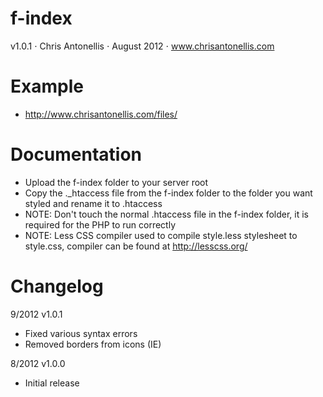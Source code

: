 f-index
=======
v1.0.1 &sdot; Chris Antonellis &sdot; August 2012 &sdot; www.chrisantonellis.com

Example
=======
- http://www.chrisantonellis.com/files/

Documentation
=============
- Upload the f-index folder to your server root
- Copy the ._htaccess file from the f-index folder to the folder you want styled and rename it to .htaccess
- NOTE: Don't touch the normal .htaccess file in the f-index folder, it is required for the PHP to run correctly
- NOTE: Less CSS compiler used to compile style.less stylesheet to style.css, compiler can be found at http://lesscss.org/

Changelog
=========
9/2012 v1.0.1
- Fixed various syntax errors
- Removed borders from icons (IE)

8/2012 v1.0.0
- Initial release